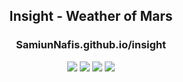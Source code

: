 <p align="center">
 <h2 align="center">Insight - Weather of Mars</h2>
 <h3 align="center">SamiunNafis.github.io/insight</h3>
</p>

<p align="center">
  <img src="https://img.shields.io/badge/HTML-5-blue.svg">
  <img src="https://img.shields.io/badge/CSS-blue.svg"> 
  <img src="https://img.shields.io/badge/JavaScript-blue.svg">
  <img src="https://img.shields.io/badge/NASA-blue.svg">
</p>